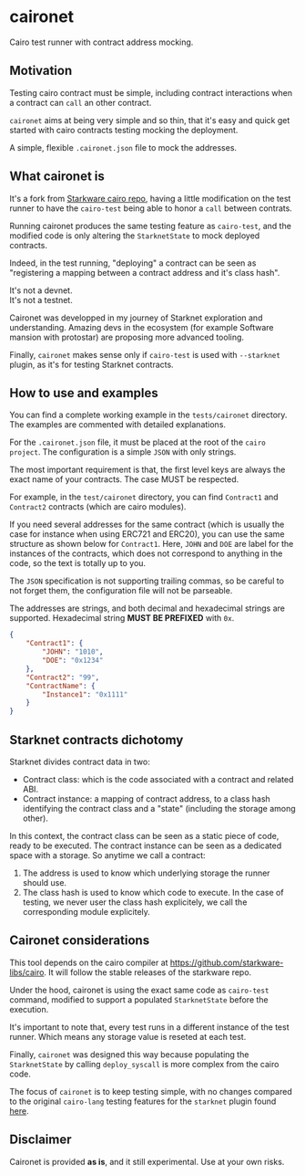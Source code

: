 # caironet
Cairo test runner with contract address mocking.

## Motivation

Testing cairo contract must be simple, including contract interactions
when a contract can `call` an other contract.

`caironet` aims at being very simple and so thin, that it's easy
and quick get started with cairo contracts testing mocking the deployment.

A simple, flexible `.caironet.json` file to mock the addresses.

## What caironet is

It's a fork from [Starkware cairo repo](https://github.com/starkware-libs/cairo),
having a little modification on the test runner to have the `cairo-test`
being able to honor a `call` between contrats.

Running caironet produces the same testing feature as `cairo-test`, and the
modified code is only altering the `StarknetState` to mock deployed contracts.

Indeed, in the test running, "deploying" a contract can be seen as "registering
a mapping between a contract address and it's class hash".

It's not a devnet.  
It's not a testnet.  

Caironet was developped in my journey of Starknet exploration and understanding.
Amazing devs in the ecosystem (for example Software mansion with protostar) are proposing more advanced tooling.

Finally, `caironet` makes sense only if `cairo-test` is used
with `--starknet` plugin, as it's for testing Starknet contracts.

## How to use and examples

You can find a complete working example in the `tests/caironet` directory.
The examples are commented with detailed explanations.

For the `.caironet.json` file, it must be placed at the root of the `cairo project`.
The configuration is a simple `JSON` with only strings.

The most important requirement is that, the first level keys are always the
exact name of your contracts. The case MUST be respected.

For example, in the `test/caironet` directory, you can find `Contract1` and `Contract2`
contracts (which are cairo modules).

If you need several addresses for the same contract (which is usually the case
for instance when using ERC721 and ERC20), you can use the same structure as
shown below for `Contract1`. Here, `JOHN` and `DOE` are label for the instances
of the contracts, which does not correspond to anything in the code, so the text
is totally up to you.

The `JSON` specification is not supporting trailing commas, so be careful
to not forget them, the configuration file will not be parseable.

The addresses are strings, and both decimal and hexadecimal strings are supported.
Hexadecimal string **MUST BE PREFIXED** with `0x`.

```json
{
    "Contract1": {
        "JOHN": "1010",
        "DOE": "0x1234"
    },
    "Contract2": "99",
    "ContractName": {
        "Instance1": "0x1111"
    }
}

```

## Starknet contracts dichotomy

Starknet divides contract data in two:
* Contract class: which is the code associated with a contract and related ABI.
* Contract instance: a mapping of contract address, to a class hash identifying the contract class and a "state" (including the storage among other).

In this context, the contract class can be seen as a static piece of code, ready to be executed.
The contract instance can be seen as a dedicated space with a storage. So anytime we call a contract:

1. The address is used to know which underlying storage the runner should use.
2. The class hash is used to know which code to execute. In the case of testing,
we never user the class hash explicitely, we call the corresponding module explicitely.

## Caironet considerations

This tool depends on the cairo compiler at https://github.com/starkware-libs/cairo.
It will follow the stable releases of the starkware repo.

Under the hood, caironet is using the exact same code as `cairo-test` command,
modified to support a populated `StarknetState` before the execution.

It's important to note that, every test runs in a different instance of the test runner.
Which means any storage value is reseted at each test.

Finally, `caironet` was designed this way because populating the `StarknetState` by calling
`deploy_syscall` is more complex from the cairo code.

The focus of `caironet` is to keep testing simple, with no changes compared
to the original `cairo-lang` testing features for the `starknet` plugin found [here](https://github.com/starkware-libs/cairo/blob/c4dcdf689840313e27f6305ba89d489169a68348/corelib/src/starknet/testing.cairo).

## Disclaimer

Caironet is provided **as is**, and it still experimental. Use at your own risks.
